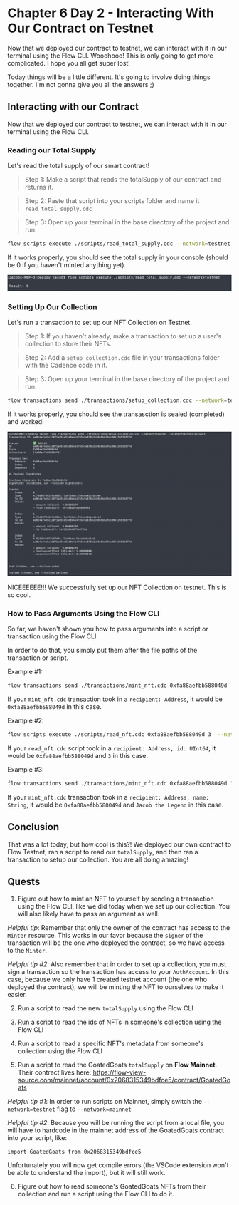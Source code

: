 # Chapter 6 Day 2 - Interacting With Our Contract on Testnet

Now that we deployed our contract to testnet, we can interact with it in our terminal using the Flow CLI. Wooohooo! This is only going to get more complicated. I hope you all get super lost!

Today things will be a little different. It's going to involve doing things together. I'm not gonna give you all the answers ;)

## Interacting with our Contract

Now that we deployed our contract to testnet, we can interact with it in our terminal using the Flow CLI.

### Reading our Total Supply

Let's read the total supply of our smart contract!

> Step 1: Make a script that reads the totalSupply of our contract and returns it.

> Step 2: Paste that script into your scripts folder and name it `read_total_supply.cdc`

> Step 3: Open up your terminal in the base directory of the project and run:

```bash
flow scripts execute ./scripts/read_total_supply.cdc --network=testnet
```

If it works properly, you should see the total supply in your console (should be 0 if you haven't minted anything yet).

<img src="../images/read-total-supply.png" alt="read the total supply" />

### Setting Up Our Collection

Let's run a transaction to set up our NFT Collection on Testnet.

> Step 1: If you haven't already, make a transaction to set up a user's collection to store their NFTs.

> Step 2: Add a `setup_collection.cdc` file in your transactions folder with the Cadence code in it.

> Step 3: Open up your terminal in the base directory of the project and run:

```bash
flow transactions send ./transactions/setup_collection.cdc --network=testnet --signer=testnet-account
```

If it works properly, you should see the transasction is sealed (completed) and worked!

<img src="../images/setup-collection.png" alt="setup collection transaction" />

NICEEEEEE!!! We successfully set up our NFT Collection on testnet. This is so cool.

### How to Pass Arguments Using the Flow CLI

So far, we haven't shown you how to pass arguments into a script or transaction using the Flow CLI.

In order to do that, you simply put them after the file paths of the transaction or script.

Example #1:

```bash
flow transactions send ./transactions/mint_nft.cdc 0xfa88aefbb588049d --network=testnet --signer=testnet-account
```

If your `mint_nft.cdc` transaction took in a `recipient: Address`, it would be `0xfa88aefbb588049d` in this case.

Example #2:

```bash
flow scripts execute ./scripts/read_nft.cdc 0xfa88aefbb588049d 3  --network=testnet
```

If your `read_nft.cdc` script took in a `recipient: Address, id: UInt64`, it would be `0xfa88aefbb588049d` and `3` in this case.

Example #3:

```bash
flow transactions send ./transactions/mint_nft.cdc 0xfa88aefbb588049d "Jacob the Legend" --network=testnet --signer=testnet-account
```

If your `mint_nft.cdc` transaction took in a `recipient: Address, name: String`, it would be `0xfa88aefbb588049d` and `Jacob the Legend` in this case.

## Conclusion

That was a lot today, but how cool is this?! We deployed our own contract to Flow Testnet, ran a script to read our `totalSupply`, and then ran a transaction to setup our collection. You are all doing amazing!

## Quests

1. Figure out how to mint an NFT to yourself by sending a transaction using the Flow CLI, like we did today when we set up our collection. You will also likely have to pass an argument as well.

*Helpful tip*: Remember that only the owner of the contract has access to the `Minter` resource. This works in our favor because the `signer` of the transaction will be the one who deployed the contract, so we have access to the `Minter`.

*Helpful tip #2*: Also remember that in order to set up a collection, you must sign a transaction so the transaction has access to your `AuthAccount`. In this case, because we only have 1 created testnet account (the one who deployed the contract), we will be minting the NFT to ourselves to make it easier.

2. Run a script to read the new `totalSupply` using the Flow CLI

3. Run a script to read the ids of NFTs in someone's collection using the Flow CLI

4. Run a script to read a specific NFT's metadata from someone's collection using the Flow CLI

5. Run a script to read the GoatedGoats `totalSupply` on **Flow Mainnet**. Their contract lives here: https://flow-view-source.com/mainnet/account/0x2068315349bdfce5/contract/GoatedGoats

*Helpful tip #1*: In order to run scripts on Mainnet, simply switch the `--network=testnet` flag to `--network=mainnet`

*Helpful tip #2*: Because you will be running the script from a local file, you will have to hardcode in the mainnet address of the GoatedGoats contract into your script, like:
```cadence
import GoatedGoats from 0x2068315349bdfce5
```

Unfortunately you will now get compile errors (the VSCode extension won't be able to understand the import), but it will still work.

6. Figure out how to read someone's GoatedGoats NFTs from their collection and run a script using the Flow CLI to do it.
